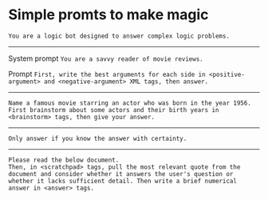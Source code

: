 # Simple promts to make magic

`You are a logic bot designed to answer complex logic problems.`

---
System prompt
`You are a savvy reader of movie reviews.`

Prompt
`First, write the best arguments for each side in <positive-argument> and <negative-argument> XML tags, then answer.`

---
``` 
Name a famous movie starring an actor who was born in the year 1956.
First brainstorm about some actors and their birth years in <brainstorm> tags, then give your answer.
```

---
`Only answer if you know the answer with certainty.`

---
```
Please read the below document. 
Then, in <scratchpad> tags, pull the most relevant quote from the document and consider whether it answers the user's question or whether it lacks sufficient detail. Then write a brief numerical answer in <answer> tags.
```